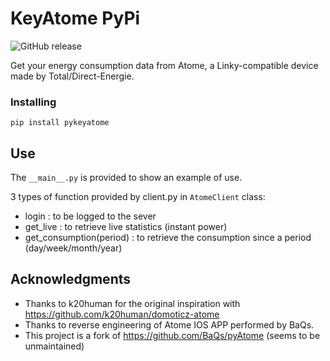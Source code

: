# KeyAtome PyPi
![GitHub release](https://img.shields.io/github/release/jugla/pyKeyAtome)

Get your energy consumption data from Atome, a Linky-compatible device made by Total/Direct-Energie.

### Installing
```
pip install pykeyatome
```

## Use
The `__main__.py` is provided to show an example of use.

3 types of function provided by client.py in `AtomeClient` class:
- login : to be logged to the sever
- get_live : to retrieve live statistics (instant power)
- get_consumption(period) : to retrieve the consumption since a period (day/week/month/year)

## Acknowledgments
* Thanks to k20human for the original inspiration with https://github.com/k20human/domoticz-atome
* Thanks to reverse engineering of Atome IOS APP performed by BaQs.
* This project is a fork of https://github.com/BaQs/pyAtome (seems to be unmaintained)

